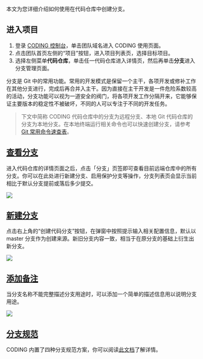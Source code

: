 本文为您详细介绍如何使用在代码仓库中创建分支。

## 进入项目
1. 登录 [CODING 控制台](https://console.cloud.tencent.com/coding)，单击团队域名进入 CODING 使用页面。
2. 点击团队首页左侧的“项目”按钮，进入项目列表页，选择目标项目。
3. 选择左侧菜单**代码仓库**，单击任一代码仓库进入详情页，然后再单击**分支**进入分支管理页面。

分支是 Git 中的常用功能。常用的开发模式是保留一个主干，各项开发或修补工作在其他分支进行，完成后再合并入主干。因为直接在主干开发是一件危险系数较高的活动，分支功能可以视为一道安全的阀门，将各项开发工作分隔开来，它能够保证主要版本的稳定性不被破坏，不同的人可以专注于不同的开发任务。

> 下文中简称 CODING 代码仓库中的分支为远程分支、本地 Git 代码仓库的分支为本地分支。在本地终端运行相关命令也可以快速创建分支，请参考 [Git 常用命令速查表](/docs/repo/git/commands.html)。

## [查看分支](#view)

进入代码仓库的详情页面之后，点击「分支」页签即可查看目前远端仓库中的所有分支。你可以在此处进行新建分支、启用保护分支等操作，分支列表页会显示当前相比于默认分支提前或落后多少提交。

![](https://help-assets.codehub.cn/enterprise/20220809170623.png)

## [新建分支](#create)

点击右上角的“创建代码分支”按钮，在弹窗中按照提示输入相关配置信息，默认以 master 分支作为创建来源。新旧分支内容一致，相当于在原分支的基础上衍生出新分支。

![](https://help-assets.codehub.cn/enterprise/20220809170753.png)

## [添加备注](#describe)

当分支名称不能完整描述分支用途时，可以添加一个简单的描述信息用以说明分支用途。

![](https://help-assets.codehub.cn/enterprise/20220809171753.png)

## [分支规范](#rule)

CODING 内置了四种分支规范方案，你可以阅读[此文档](/docs/repo/security/rule.html#system)了解详情。

